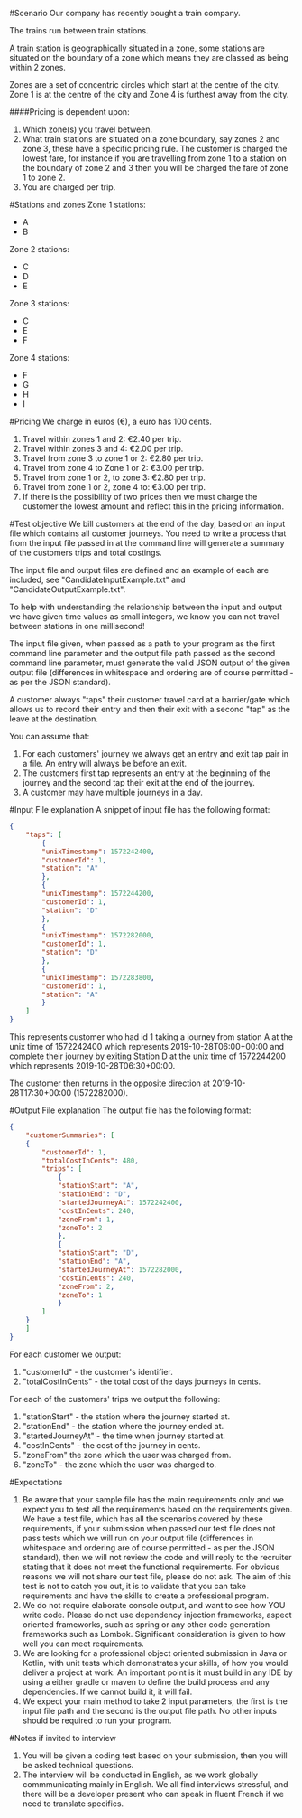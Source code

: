#Scenario
Our company has recently bought a train company.

The trains run between train stations.

A train station is geographically situated in a zone, some stations are situated on the boundary of a zone which means they are classed as being within 2 zones.
  
Zones are a set of concentric circles which start at the centre of the city.  
Zone 1 is at the centre of the city and Zone 4 is furthest away from the city.

####Pricing is dependent upon:
1) Which zone(s) you travel between.
2) What train stations are situated on a zone boundary, say zones 2 and zone 3, these have a specific pricing rule. The customer is charged the lowest fare, for instance if you are travelling from zone 1 to a station on the boundary of zone 2 and 3 then you will be charged the fare of zone 1 to zone 2.
3) You are charged per trip.

#Stations and zones
Zone 1 stations:
- A
- B

Zone 2 stations:
- C
- D
- E

Zone 3 stations:
- C
- E
- F

Zone 4 stations:
- F
- G
- H
- I

#Pricing
We charge in euros (€), a euro has 100 cents.
1) Travel within zones 1 and 2: €2.40 per trip.
2) Travel within zones 3 and 4: €2.00 per trip.
3) Travel from zone 3 to zone 1 or 2: €2.80 per trip.
4) Travel from zone 4 to Zone 1 or 2: €3.00 per trip.
5) Travel from zone 1 or 2, to zone 3: €2.80 per trip.
6) Travel from zone 1 or 2, zone 4 to: €3.00 per trip.
7) If there is the possibility of two prices then we must charge the customer the lowest amount and reflect this in the pricing information.

#Test objective
We bill customers at the end of the day, based on an input file which contains all customer journeys. 
You need to write a process that from the input file passed in at the command line will generate a summary of the customers trips and total costings.  

The input file and output files are defined and an example of each are included, see "CandidateInputExample.txt" and "CandidateOutputExample.txt".

To help with understanding the relationship between the input and output we have given time values as small integers, we know you can not travel between stations in one millisecond!

The input file given, when passed as a path to your program as the first command line parameter and the output file path passed as the second command line parameter, must generate the valid JSON output of the given output file (differences in whitespace and ordering are of course permitted - as per the JSON standard).

A customer always "taps" their customer travel card at a barrier/gate which allows us to record their entry and then their exit with a second "tap" as the leave at the destination.

You can assume that:
1) For each customers' journey we always get an entry and exit tap pair in a file. An entry will always be before an exit.
2) The customers first tap represents an entry at the beginning of the journey and the second tap their exit at the end of the journey.
3) A customer may have multiple journeys in a day.

#Input File explanation
A snippet of input file has the following format:
```json
{
    "taps": [
        {
        "unixTimestamp": 1572242400,
        "customerId": 1,
        "station": "A"
        },
        {
        "unixTimestamp": 1572244200,
        "customerId": 1,
        "station": "D"
        },
        {
        "unixTimestamp": 1572282000,
        "customerId": 1,
        "station": "D"
        },
        {
        "unixTimestamp": 1572283800,
        "customerId": 1,
        "station": "A"
        }
    ]
}
```

This represents customer who had id 1 taking a journey from station A at the unix time of 1572242400 which represents 2019-10-28T06:00+00:00 and complete their journey by exiting Station D at the unix time of 1572244200 which represents 2019-10-28T06:30+00:00.

The customer then returns in the opposite direction at 2019-10-28T17:30+00:00 (1572282000).


#Output File explanation
The output file has the following format:
```json
{
    "customerSummaries": [
    {
        "customerId": 1,
        "totalCostInCents": 480,
        "trips": [
            {
            "stationStart": "A",
            "stationEnd": "D",
            "startedJourneyAt": 1572242400,
            "costInCents": 240,
            "zoneFrom": 1,
            "zoneTo": 2
            },
            {
            "stationStart": "D",
            "stationEnd": "A",
            "startedJourneyAt": 1572282000,
            "costInCents": 240,
            "zoneFrom": 2,
            "zoneTo": 1
            }
        ]
    }
    ]
}
```

For each customer we output:
1) "customerId" - the customer's identifier.
2) "totalCostInCents" - the total cost of the days journeys in cents.

For each of the customers' trips we output the following:
1) "stationStart" - the station where the journey started at.
2) "stationEnd" - the station where the journey ended at.
3) "startedJourneyAt" - the time when journey started at.
4) "costInCents" - the cost of the journey in cents.
5) "zoneFrom" the zone which the user was charged from.
6) "zoneTo" - the zone which the user was charged to.


#Expectations
1) Be aware that your sample file has the main requirements only and we expect you to test all the requirements based on the requirements given.  We have a test file, which has all the scenarios covered by these requirements, if your submission when passed our test file does not pass tests which we will run on your output file (differences in whitespace and ordering are of course permitted - as per the JSON standard), then we will not review the code and will reply to the recruiter stating that it does not meet the functional requirements.  For obvious reasons we will not share our test file, please do not ask.  The aim of this test is not to catch you out, it is to validate that you can take requirements and have the skills to create a professional program.
2) We do not require elaborate console output, and want to see how YOU write code.  Please do not use dependency injection frameworks, aspect oriented frameworks, such as spring or any other code generation frameworks such as Lombok.  Significant consideration is given to how well you can meet requirements.
3) We are looking for a professional object oriented submission in Java or Kotlin, with unit tests which demonstrates your skills, of how you would deliver a project at work. An important point is it must build in any IDE by using a either gradle or maven to define the build process and any dependencies. If we cannot build it, it will fail.
4) We expect your main method to take 2 input parameters, the first is the input file path and the second is the output file path.  No other inputs should be required to run your program.

#Notes if invited to interview
1) You will be given a coding test based on your submission, then you will be asked technical questions.
2) The interview will be conducted in English, as we work globally commmunicating mainly in English.  We all find interviews stressful, and there will be a developer present who can speak in fluent French if we need to translate specifics.


